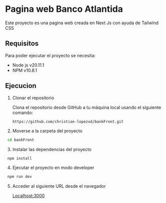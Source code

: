# Pagina web Banco Atlantida 
Este proyecto es una pagina web creada en Next Js con ayuda de Tailwind CSS

## Requisitos
Para poder ejecutar el proyecto se necesita:

- Node js v20.11.1
- NPM v10.8.1

## Ejecucion
1. Clonar el repositorio

   Clona el repositorio desde GitHub a tu máquina local usando el siguiente comando:

   ```bash
   https://github.com/christian-lopezxd/bankFront.git
   
2. Moverse a la carpeta del proyecto
```bash
 cd bankFront
```
3. Instalar las dependencias del proyecto
```console
 npm install
```
4. Ejecutar el proyecto en modo developer
```bash
 npm run dev
```
5. Acceder al siguiente URL desde el navegador

   [Localhost:3000](http://localhost:3000)
